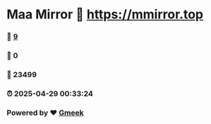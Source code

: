# Maa Mirror :link: https://mmirror.top 
### :page_facing_up: [9](https://mmirror.top/tag.html) 
### :speech_balloon: 0 
### :hibiscus: 23499 
### :alarm_clock: 2025-04-29 00:33:24 
### Powered by :heart: [Gmeek](https://github.com/Meekdai/Gmeek)
